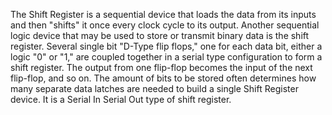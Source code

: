 The Shift Register is a sequential device that loads the data from its inputs and then "shifts" it once every clock cycle to its output.
Another sequential logic device that may be used to store or transmit binary data is the shift register. 
Several single bit "D-Type flip flops," one for each data bit, either a logic "0" or "1," are coupled together in a serial type configuration to form a shift register. The output from one flip-flop becomes the input of the next flip-flop, and so on.
The amount of bits to be stored often determines how many separate data latches are needed to build a single Shift Register device. 
It is a Serial In Serial Out type of shift register.

